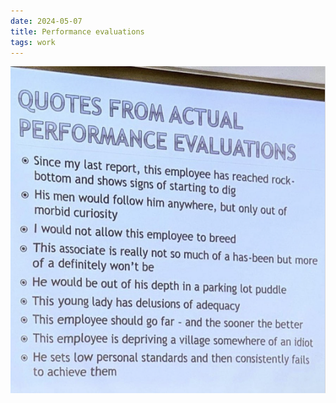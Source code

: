 ```yaml
---
date: 2024-05-07
title: Performance evaluations
tags: work
---
```


![perfevals.png](https://raw.githubusercontent.com/muneer78/muneer78.github.io/master/images/perfevals.png)
